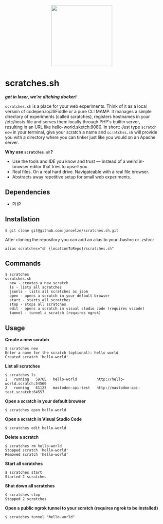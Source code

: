 <p align="center">
  <br>
  <img width="200" src="https://i.imgur.com/6G8vLej.png" />
  <br>
</p>

# scratches.sh

*__get in loser, we're ditching docker!__*

`scratches.sh` is a place for your web experiments. Think of it as a local version of codepen.io/JSFiddle or a pure CLI MAMP. It manages a simple directory of experiments (called scratches), registers hostnames in your /etc/hosts file and serves them locally through PHP's builtin server, resulting in an URL like hello-world.sketch:8080. In short: Just type `scratch new` in your terminal, give your scratch a name and `scratches.sh` will provide you with a directory where you can tinker just like you would on an Apache server.

__Why use `scratches.sh`?__
* Use the tools and IDE you know and trust — instead of a weird in-browser editor that tries to upsell you.
* Real files. On a real hard drive. Navigateable with a real file browser.
* Abstracts away repetitive setup for small web experiments.

## Dependencies

* PHP

## Installation

```
$ git clone git@github.com:janoelze/scratches.sh.git
```

After cloning the repository you can add an alias to your .bashrc or .zshrc:

```
alias scratches="sh {locationToRepo}/scratches.sh"
```

## Commands

```
$ scratches
scratches.sh
  new - creates a new scratch
  ls - lists all scratches
  jsonls - lists all scratches as json
  open - opens a scratch in your default browser
  start - starts all scratches
  stop - stops all scratches
  edit - opens a scratch in visual studio code (requires vscode)
  tunnel - tunnel a scratch (requires ngrok)
```

## Usage

__Create a new scratch__
```
$ scratches new
Enter a name for the scratch (optional): hello world
Created scratch 'hello-world'
```

__List all scratches__
```
$ scratches ls
1   running   59765   hello-world         http://hello-world.scratch:54560
2   running   61123   mastodon-api-test   http://mastodon-api-test.scratch:64557
```

__Open a scratch in your default browser__
```
$ scratches open hello-world
```

__Open a scratch in Visual Studio Code__
```
$ scratches edit hello-world
```

__Delete a scratch__
```
$ scratches rm hello-world
Stopped scratch 'hello-world'
Removed scratch 'hello-world'
```

__Start all scratches__
```
$ scratches start
Started 2 scratches
```

__Shut down all scratches__
```
$ scratches stop
Stopped 2 scratches
```

__Open a public ngrok tunnel to your scratch (requires ngrok to be installed)__
```
$ scratches tunnel "hello-world"
```
